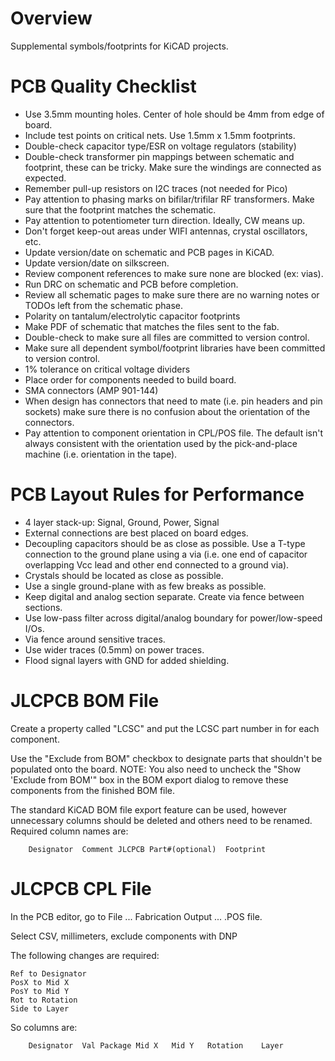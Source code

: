Overview
========

Supplemental symbols/footprints for KiCAD projects.

PCB Quality Checklist
=====================

* Use 3.5mm mounting holes. Center of hole should be 4mm from edge of board.
* Include test points on critical nets. Use 1.5mm x 1.5mm footprints.
* Double-check capacitor type/ESR on voltage regulators (stability)
* Double-check transformer pin mappings between schematic and footprint, these 
can be tricky.  Make sure the windings are connected as expected.
* Remember pull-up resistors on I2C traces (not needed for Pico)
* Pay attention to phasing marks on bifilar/trifilar RF transformers. Make
sure that the footprint matches the schematic.
* Pay attention to potentiometer turn direction. Ideally, CW means up.
* Don't forget keep-out areas under WIFI antennas, crystal oscillators, etc.
* Update version/date on schematic and PCB pages in KiCAD.
* Update version/date on silkscreen.
* Review component references to make sure none are blocked (ex: vias).
* Run DRC on schematic and PCB before completion.
* Review all schematic pages to make sure there are no warning notes or TODOs left
from the schematic phase.
* Polarity on tantalum/electrolytic capacitor footprints
* Make PDF of schematic that matches the files sent to the fab.
* Double-check to make sure all files are committed to version control.
* Make sure all dependent symbol/footprint libraries have been committed to version control.
* 1% tolerance on critical voltage dividers
* Place order for components needed to build board.
* SMA connectors (AMP 901-144)
* When design has connectors that need to mate (i.e. pin headers and pin sockets)
make sure there is no confusion about the orientation of the connectors.
* Pay attention to component orientation in CPL/POS file. The default isn't always
consistent with the orientation used by the pick-and-place machine (i.e. orientation
in the tape).

PCB Layout Rules for Performance
================================

* 4 layer stack-up: Signal, Ground, Power, Signal
* External connections are best placed on board edges.
* Decoupling capacitors should be as close as possible. Use a T-type connection 
to the ground plane using a via (i.e. one end of capacitor overlapping Vcc lead
and other end connected to a ground via).
* Crystals should be located as close as possible.
* Use a single ground-plane with as few breaks as possible.
* Keep digital and analog section separate.  Create via fence between sections.
* Use low-pass filter across digital/analog boundary for power/low-speed I/Os.
* Via fence around sensitive traces.
* Use wider traces (0.5mm) on power traces.
* Flood signal layers with GND for added shielding.

JLCPCB BOM File
===============

Create a property called "LCSC" and put the LCSC part number in for each component.

Use the "Exclude from BOM" checkbox to designate parts that shouldn't be populated onto the board. NOTE: You also need to uncheck the "Show 'Exclude from BOM'" box in the BOM export dialog to remove these components from the finished BOM file.

The standard KiCAD BOM file export feature can be used, however unnecessary columns should 
be deleted and others need to be renamed. Required column names are:

        Designator	Comment	JLCPCB Part#(optional)	Footprint

JLCPCB CPL File
===============

In the PCB editor, go to File ... Fabrication Output ... .POS file.

Select CSV, millimeters, exclude components with DNP

The following changes are required:

    Ref to Designator 
    PosX to Mid X 
    PosY to Mid Y 
    Rot to Rotation 
    Side to Layer

So columns are:

        Designator	Val	Package	Mid X	Mid Y	Rotation	Layer


